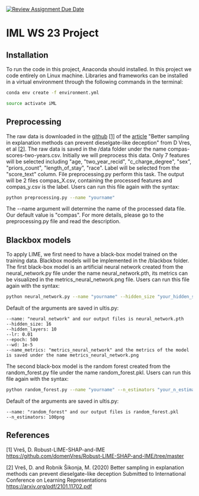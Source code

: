 [![Review Assignment Due Date](https://classroom.github.com/assets/deadline-readme-button-24ddc0f5d75046c5622901739e7c5dd533143b0c8e959d652212380cedb1ea36.svg)](https://classroom.github.com/a/k0DpfI3g)
# IML WS 23 Project
## Installation
To run the code in this project, Anaconda should installed. In this project we code entirely on Linux machine. Libraries and frameworks can be installed in a virtual environment through the following commands in the terminal:
```bash
conda env create -f environment.yml
```
```bash
source activate iML
```
## Preprocessing 
The raw data is downloaded in the [github](https://github.com/domenVres/Robust-LIME-SHAP-and-IME/tree/master/Fooling-LIME-SHAP/data) [[1]](#1) of the [article](https://arxiv.org/pdf/2101.11702.pdf) "Better sampling in explanation methods can prevent dieselgate-like deception" from D Vres, et al [[2]](#2). The raw data is saved in the /data folder under the name compas-scores-two-years.csv. Initially we will preprocess this data. Only 7 features will be selected including "age, "two_year_recid", "c_charge_degree", "sex", "priors_count", "length_of_stay", "race". Label will be selected from the "score_text" column. File preprocessing.py perform this task. The output will be 2 files compas_X.csv, containing the processed features and compas_y.csv is the label. Users can run this file again with the syntax:
```bash
python preprocessing.py --name "yourname" 
```
The --name argument will determine the name of the processed data file. Our default value is "compas". For more details, please go to the preprocessing.py file and read the description.

## Blackbox models
To apply LIME, we first need to have a black-box model trained on the training data. Blackbox models will be implemented in the /blackbox folder. The first black-box model is an artificial neural network created from the neural_network.py file under the name neural_network.pth, its metrics can be visualized in the metrics_neural_network.png file. Users can run this file again with the syntax:
```bash
python neural_network.py --name "yourname" --hidden_size "your_hidden_size" --hidden_layers "your_hidden_layers" --lr "your_lr" --epoch "your_epoch" --wd "your_wd" --name_metrics "your_name_metrics"
```
Default of the arguments are saved in ultis.py:

    --name: "neural_network" and our output files is neural_network.pth
    --hidden_size: 16
    --hidden_layers: 10
    --lr: 0.01
    --epoch: 500
    --wd: 1e-5
    --name_metrics: "metrics_neural_network" and the metrics of the model is saved under the name metrics_neural_network.png

The second black-box model is the random forest created from the random_forest.py file under the name random_forest.pkl. Users can run this file again with the syntax:
```bash
python random_forest.py --name "yourname" --n_estimators "your_n_estimators"
```
Default of the arguments are saved in ultis.py:

    --name: "random_forest" and our output files is random_forest.pkl
    --n_estimators: 100png
    
## References

<a id="1">[1]</a>
Vreš, D.
Robust-LIME-SHAP-and-IME
https://github.com/domenVres/Robust-LIME-SHAP-and-IME/tree/master

<a id="2">[2]</a>
Vreš, D. and Robnik Šikonja, M. (2020)
Better sampling in explanation methods can prevent dieselgate-like deception
Submitted to International Conference on Learning Representations
https://arxiv.org/pdf/2101.11702.pdf